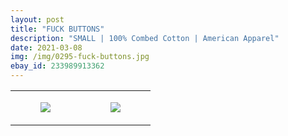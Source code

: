 ```yaml
---
layout: post
title: "FUCK BUTTONS"
description: "SMALL | 100% Combed Cotton | American Apparel"
date: 2021-03-08
img: /img/0295-fuck-buttons.jpg
ebay_id: 233989913362
---
```




<table style="width:100%;"><tr><td style="vertical-align:top;">
      <figure class="tmblr-full" data-orig-height="2048" data-orig-width="1365" data-orig-src="https://concertshirts.netlify.app/shirts/0295/0295-01.jpg"><img src="https://64.media.tumblr.com/5b02c78ca28f536c9ad17ba1aae70351/72d87e905f3680a6-80/s540x810/7d7cf48b2eea59364ec2fb90ae8321dbc9920d50.jpg" data-orig-height="2048" data-orig-width="1365" data-orig-src="https://concertshirts.netlify.app/shirts/0295/0295-01.jpg"/></figure></td>
    <td style="vertical-align:top;">
      <figure class="tmblr-full" data-orig-height="2048" data-orig-width="1365" data-orig-src="https://concertshirts.netlify.app/shirts/0295/0295-02.jpg"><img src="https://64.media.tumblr.com/b0ed0080c8e41386d78e46a3398e97bb/72d87e905f3680a6-02/s540x810/966cc0ab73f6e136001fb92f4f27db69229a35c6.jpg" data-orig-height="2048" data-orig-width="1365" data-orig-src="https://concertshirts.netlify.app/shirts/0295/0295-02.jpg"/></figure></td>
  </tr></table>
